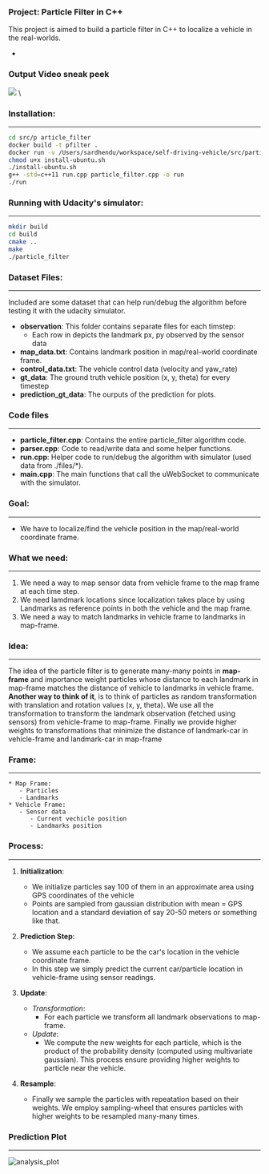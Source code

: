 ### Project: Particle Filter in C++

This project is aimed to build a particle filter in C++ to localize a vehicle in the real-worlds.

   - 

### Output Video sneak peek
 
![](https://github.com/Sardhendu/self-driving-vehicle/blob/master/src/particle_filter/images/sneak_peak.gif)
\
### Installation:
--------------
```bash
cd src/p article_filter
docker build -t pfilter .
docker run -v /Users/sardhendu/workspace/self-driving-vehicle/src/particle_filter:/particle_filter -it pfilter bash
chmod u+x install-ubuntu.sh
./install-ubuntu.sh
g++ -std=c++11 run.cpp particle_filter.cpp -o run
./run
```


### Running with Udacity's simulator:
---------------
```bash
mkdir build
cd build
cmake ..
make
./particle_filter
```

### Dataset Files:
-------------------
Included are some dataset that can help run/debug the algorithm before testing it with the udacity simulator.

   - **observation**: This folder contains separate files for each timstep:
      - Each row in depicts the landmark px, py observed by the sensor data
   - **map_data.txt**: Contains landmark position in map/real-world coordinate frame.
   - **control_data.txt**: The vehicle control data (velocity and yaw_rate)
   - **gt_data**: The ground truth vehicle position (x, y, theta) for every timestep   
   - **prediction_gt_data**: The ourputs of the prediction for plots.

### Code files
--------------------

   - **particle_filter.cpp**: Contains the entire particle_filter algorithm code.
   - **parser.cpp**: Code to read/write data and some helper functions.
   - **run.cpp**: Helper code to run/debug the algorithm with simulator (used data from ./files/*).
   - **main.cpp**: The main functions that call the uWebSocket to communicate with the simulator.
   

### Goal: 
--------------------
   - We have to localize/find the vehicle position in the map/real-world coordinate frame.

### What we need:
-------------------
   1. We need a way to map sensor data from vehicle frame to the map frame at each time step.
   2. We need lamdmark locations since localization takes place by using Landmarks as reference points in both the vehicle and the map frame.
   3. We need a way to match landmarks in vehicle frame to landmarks in map-frame.

### Idea:
------------------
The idea of the particle filter is to generate many-many points in **map-frame** and importance weight particles whose distance to each landmark in map-frame matches the distance of vehicle to landmarks in vehicle frame. **Another way to think of it**, is to think of particles as random transformation with translation and rotation values (x, y, theta). We use all the transformation to transform the landmark observation (fetched using sensors) from vehicle-frame to map-frame. Finally we provide higher weights to transformations that minimize the distance of landmark-car in vehicle-frame and landmark-car in map-frame

### Frame:
----------------
    * Map Frame:
       - Particles
       - Landmarks
    * Vehicle Frame:
       - Sensor data
          - Current vechicle position
          - Landmarks position

### Process:
----------------
1. **Initialization**:
    - We initialize particles say 100 of them in an approximate area using GPS coordinates of the vehicle
    - Points are sampled from gaussian distribution with mean = GPS location and a standard deviation of say 20-50 meters or something like that.

2. **Prediction Step**:
    - We assume each particle to be the car's location in the vehicle coordinate frame.
    - In this step we simply predict the current car/particle location in vehicle-frame using sensor readings.

3. **Update**:
    * *Transformation*:
       - For each particle we transform all landmark observations to map-frame.
    * *Update*:
       - We compute the new weights for each particle, which is the product of the probability density (computed using multivariate gaussian). This process ensure providing higher weights to particle near the vehicle.


4. **Resample**:
    - Finally we sample the particles with repeatation based on their weights. We employ sampling-wheel that ensures particles with higher weights to be resampled many-many times.


### Prediction Plot
-------------------

![analysis_plot](https://github.com/Sardhendu/self-driving-vehicle/blob/master/src/particle_filter/images/gt_prediction_plot.png)





